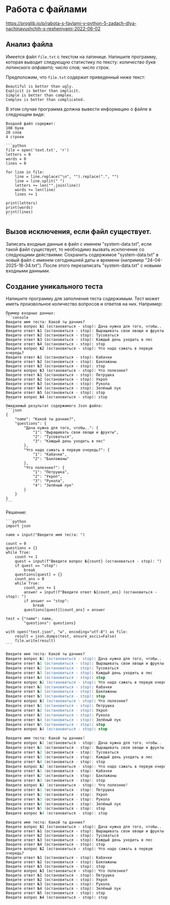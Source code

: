 # Работа с файлами

https://proglib.io/p/rabota-s-faylami-v-python-5-zadach-dlya-nachinayushchih-s-resheniyami-2022-06-02

## Анализ файла

Имеется файл `file.txt` с текстом на латинице. Напишите программу, которая выводит следующую статистику по тексту:
_количество букв латинского алфавита;
число слов;
число строк._

Предположим, что `file.txt` содержит приведенный ниже текст:

```text
Beautiful is better than ugly.
Explicit is better than implicit.
Simple is better than complex.
Complex is better than complicated.
```

В этом случае программа должна вывести информацию о файле в следующем виде:       

```
Входной файл содержит:
108 букв
20 слов
4 строки
```

````{toggle}
```python
file = open('text.txt', 'r')
letters = 0
words = 0
lines = 0

for line in file:
    line = line.replace("\n", "").replace(".", "")
    line = line.split(" ")
    letters += len("".join(line))
    words += len(line)
    lines += 1
    
print(letters)
print(words)
print(lines)
```
````

## Вызов исключения, если файл существует.

Записать входные данные в файл с именем "system-data.txt", если такой файл существует, то необходимо вызвать исключение со следующими действиями:
Сохранить содержимое "system-data.txt" в новый файл с именем сегодняшней даты и времени (например "24-04-2025-18-34.txt"). После этого перезаписать "system-data.txt" с новыми входными данными.


## Создание уникального теста

Напишите программу для заполнения теста содержимым. Тест может иметь произвольное количество вопросов и ответов на них. Например:

````{toggle}
Пример входных данных: 
```console
Введите имя теста: Какой ты дачник?
Введите вопрос №1 (остановиться - stop): Дача нужна для того, чтобы..
Введите ответ №1 (остановиться - stop): Выращивать свои овощи и фрукты
Введите ответ №2 (остановиться - stop): Тусоваться
Введите ответ №3 (остановиться - stop): Каждый день уходить в лес
Введите ответ №4 (остановиться - stop): stop
Введите вопрос №2 (остановиться - stop): Что надо сажать в первую очередь?
Введите ответ №1 (остановиться - stop): Кабачки
Введите ответ №2 (остановиться - stop): Баклажаны
Введите ответ №3 (остановиться - stop): stop
Введите вопрос №3 (остановиться - stop): Что полезнее?
Введите ответ №1 (остановиться - stop): Петрушка
Введите ответ №2 (остановиться - stop): Укроп
Введите ответ №3 (остановиться - stop): Рукола
Введите ответ №4 (остановиться - stop): Зелёный лук
Введите ответ №5 (остановиться - stop): stop
Введите вопрос №4 (остановиться - stop): stop
```
Ожидаемый результат содержимого Json файла:
```json
{
    "name": "Какой ты дачник?",
    "questions": {
        "Дача нужна для того, чтобы..": {
            "1": "Выращивать свои овощи и фрукты",
            "2": "Тусоваться",
            "3": "Каждый день уходить в лес"
        },
        "Что надо сажать в первую очередь?": {
            "1": "Кабачки",
            "2": "Баклажаны"
        },
        "Что полезнее?": {
            "1": "Петрушка",
            "2": "Укроп",
            "3": "Рукола",
            "4": "Зелёный лук"
        }
    }
}
```
````
Решение:
````{toggle}
```python
import json

name = input("Введите имя теста: ")

count = 0
questions = {}
while True:
    count += 1
    quest = input(f"Введите вопрос №{count} (остановиться - stop): ")
    if quest == "stop":
        break
    questions[quest] = {}
    count_ans = 0
    while True:
        count_ans += 1
        answer = input(f"Введите ответ №{count_ans} (остановиться - stop): ")
        if answer == "stop":
            break
        questions[quest][count_ans] = answer

test = {"name": name,
        "questions": questions}

with open("test.json", "w", encoding="utf-8") as file:
    result = json.dumps(test, ensure_ascii=False)
    file.write(result)
```
````

```ps
Введите имя теста: Какой ты дачник?
Введите вопрос №1 (остановиться - stop): Дача нужна для того, чтобы..
Введите ответ №1 (остановиться - stop): Выращивать свои овощи и фрукты
Введите ответ №2 (остановиться - stop): Тусоваться
Введите ответ №3 (остановиться - stop): Каждый день уходить в лес
Введите ответ №4 (остановиться - stop): stop
Введите вопрос №2 (остановиться - stop): Что надо сажать в первую очередь?
Введите ответ №1 (остановиться - stop): Кабачки
Введите ответ №2 (остановиться - stop): Баклажаны
Введите ответ №3 (остановиться - stop): stop
Введите вопрос №3 (остановиться - stop): Что полезнее?
Введите ответ №1 (остановиться - stop): Петрушка
Введите ответ №2 (остановиться - stop): Укроп
Введите ответ №3 (остановиться - stop): Рукола
Введите ответ №4 (остановиться - stop): Зелёный лук
Введите ответ №5 (остановиться - stop): stop
Введите вопрос №4 (остановиться - stop): stop
```

```powershell
Введите имя теста: Какой ты дачник?
Введите вопрос №1 (остановиться - stop): Дача нужна для того, чтобы..
Введите ответ №1 (остановиться - stop): Выращивать свои овощи и фрукты
Введите ответ №2 (остановиться - stop): Тусоваться
Введите ответ №3 (остановиться - stop): Каждый день уходить в лес
Введите ответ №4 (остановиться - stop): stop
Введите вопрос №2 (остановиться - stop): Что надо сажать в первую очередь?
Введите ответ №1 (остановиться - stop): Кабачки
Введите ответ №2 (остановиться - stop): Баклажаны
Введите ответ №3 (остановиться - stop): stop
Введите вопрос №3 (остановиться - stop): Что полезнее?
Введите ответ №1 (остановиться - stop): Петрушка
Введите ответ №2 (остановиться - stop): Укроп
Введите ответ №3 (остановиться - stop): Рукола
Введите ответ №4 (остановиться - stop): Зелёный лук
Введите ответ №5 (остановиться - stop): stop
Введите вопрос №4 (остановиться - stop): stop
```

```terminal
Введите имя теста: Какой ты дачник?
Введите вопрос №1 (остановиться - stop): Дача нужна для того, чтобы..
Введите ответ №1 (остановиться - stop): Выращивать свои овощи и фрукты
Введите ответ №2 (остановиться - stop): Тусоваться
Введите ответ №3 (остановиться - stop): Каждый день уходить в лес
Введите ответ №4 (остановиться - stop): stop
Введите вопрос №2 (остановиться - stop): Что надо сажать в первую очередь?
Введите ответ №1 (остановиться - stop): Кабачки
Введите ответ №2 (остановиться - stop): Баклажаны
Введите ответ №3 (остановиться - stop): stop
Введите вопрос №3 (остановиться - stop): Что полезнее?
Введите ответ №1 (остановиться - stop): Петрушка
Введите ответ №2 (остановиться - stop): Укроп
Введите ответ №3 (остановиться - stop): Рукола
Введите ответ №4 (остановиться - stop): Зелёный лук
Введите ответ №5 (остановиться - stop): stop
Введите вопрос №4 (остановиться - stop): stop
```